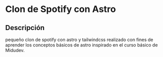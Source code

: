 # Clon de Spotify con Astro

## Descripción
pequeño clon de spotify con astro y tailwindcss realizado con fines de aprender los conceptos básicos de astro
inspirado en el curso básico de Midudev.  

